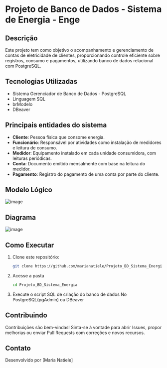 # Projeto de Banco de Dados - Sistema de Energia - Enge

##  Descrição

Este projeto tem como objetivo o acompanhamento e gerenciamento de contas de eletricidade de clientes, proporcionando controle eficiente sobre registros, consumo e pagamentos, utilizando banco de dados relacional com PostgreSQL. 

## Tecnologias Utilizadas

- Sistema Gerenciador de Banco de Dados - PostgreSQL
- Linguagem SQL
- brModelo
- DBeaver
  
 ## Principais entidades do sistema
- **Cliente**: Pessoa física  que consome energia.
- **Funcionário**: Responsável por atividades como instalação de medidores e leitura de consumo.
- **Medidor**: Equipamento instalado em cada unidade consumidora, com leituras periódicas.
- **Conta**: Documento emitido mensalmente com base na leitura do medidor.
- **Pagamento**: Registro do pagamento de uma conta por parte do cliente.
  
## Modelo Lógico 
![image](https://github.com/user-attachments/assets/215659b4-7f7a-44cd-afc2-681587f5baff)


## Diagrama
![image](https://github.com/user-attachments/assets/8c6201d8-c5a4-41fe-acfa-3d17cd1f9736)


## Como Executar

1. Clone este repositório:
   ```bash
   git clone https://github.com/marianatiele/Projeto_BD_Sistema_Energia.git

2. Acesse a pasta
    ```bash
   cd Projeto_BD_Sistema_Energia

3. Execute o script SQL de criação do banco de dados
   No PostgreSQL(pgAdmin) ou DBeaver
   
## Contribuindo
Contribuições são bem-vindas! Sinta-se à vontade para abrir Issues, propor melhorias ou enviar Pull Requests com correções e novos recursos. 

## Contato
Desenvolvido por [Maria Natiele] 


